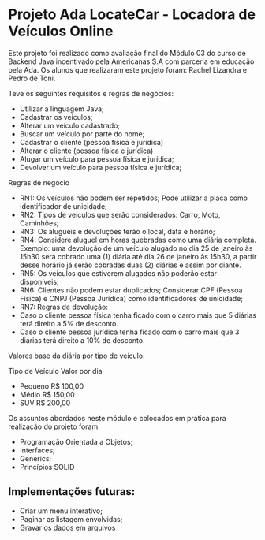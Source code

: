 # Projeto Ada LocateCar - Locadora de Veículos Online

Este projeto foi realizado como avaliação final do Módulo 03 do curso de Backend Java
incentivado pela Americanas S.A com parceria em educação pela Ada. Os alunos que realizaram este projeto foram:
Rachel Lizandra e Pedro de Toni.

Teve os seguintes requisitos e regras de negócios:

- Utilizar a linguagem Java;
- Cadastrar os veículos;
- Alterar um veículo cadastrado;
- Buscar um veículo por parte do nome;
- Cadastrar o cliente (pessoa física e jurídica)
- Alterar o cliente (pessoa física e jurídica)
- Alugar um veículo para pessoa física e jurídica;
- Devolver um veículo para pessoa física e jurídica;

Regras de negócio
- RN1: Os veículos não podem ser repetidos; Pode utilizar a placa como identificador de unicidade;
- RN2: Tipos de veículos que serão considerados: Carro, Moto, Caminhões;
- RN3: Os aluguéis e devoluções terão o local, data e horário;
- RN4: Considere aluguel em horas quebradas como uma diária completa. Exemplo: uma devolução de um veículo alugado no dia 25 de janeiro às 15h30 será cobrado uma (1) diária até dia 26 de janeiro às 15h30, a partir desse horário já serão cobradas duas (2) diárias e assim por diante.
- RN5: Os veículos que estiverem alugados não poderão estar disponíveis;
- RN6: Clientes não podem estar duplicados; Considerar CPF (Pessoa Física) e CNPJ (Pessoa Jurídica) como identificadores de unicidade;
- RN7: Regras de devolução:
- Caso o cliente pessoa física tenha ficado com o carro mais que 5 diárias terá direito a 5% de desconto.
- Caso o cliente pessoa jurídica tenha ficado com o carro mais que 3 diárias terá direito a 10% de desconto.

Valores base da diária por tipo de veículo:

Tipo de Veículo	Valor por dia
- Pequeno	R$ 100,00
- Médio	R$ 150,00
- SUV	    R$ 200,00

Os assuntos abordados neste módulo e colocados em prática para realização do projeto foram:
- Programação Orientada a Objetos;
- Interfaces;
- Generics;
- Princípios SOLID

## Implementações futuras:
- Criar um menu interativo;
- Paginar as listagem envolvidas;
- Gravar os dados em arquivos